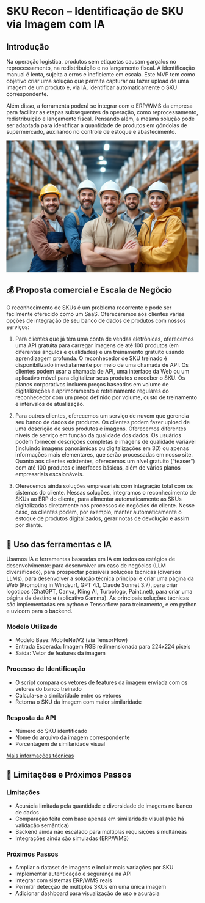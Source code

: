 # SKU Recon – Identificação de SKU via Imagem com IA

## Introdução

Na operação logística, produtos sem etiquetas causam gargalos no reprocessamento, na redistribuição e no lançamento fiscal. A identificação manual é lenta, sujeita a erros e ineficiente em escala. Este MVP tem como objetivo criar uma solução que permita capturar ou fazer upload de uma imagem de um produto e, via IA, identificar automaticamente o SKU correspondente.

Além disso, a ferramenta poderá se integrar com o ERP/WMS da empresa para facilitar as etapas subsequentes da operação, como reprocessamento, redistribuição e lançamento fiscal. Pensando além, a mesma solução pode ser adaptada para identificar a quantidade de produtos em gôndolas de supermercado, auxiliando no controle de estoque e abastecimento.

![Resultado](happy.png "Optional title")

## 💰 Proposta comercial e Escala de Negôcio

O reconhecimento de SKUs é um problema recorrente e pode ser facilmente oferecido como um SaaS. Ofereceremos aos clientes várias opções de integração de seu banco de dados de produtos com nossos serviços:

1) Para clientes que já têm uma conta de vendas eletrônicas, oferecemos uma API gratuita para carregar imagens de até 100 produtos (em diferentes ângulos e qualidades) e um treinamento gratuito usando aprendizagem profunda. O reconhecedor de SKU treinado é disponibilizado imediatamente por meio de uma chamada de API. Os clientes podem usar a chamada de API, uma interface da Web ou um aplicativo móvel para digitalizar seus produtos e receber o SKU. Os planos corporativos incluem preços baseados em volume de digitalizações e aprimoramento e retreinamento regulares do reconhecedor com um preço definido por volume, custo de treinamento e intervalos de atualização.

2) Para outros clientes, oferecemos um serviço de nuvem que gerencia seu banco de dados de produtos. Os clientes podem fazer upload de uma descrição de seus produtos e imagens. Oferecemos diferentes níveis de serviço em função da qualidade dos dados. Os usuários podem fornecer descrições completas e imagens de qualidade variável (incluindo imagens panorâmicas ou digitalizações em 3D) ou apenas informações mais elementares, que serão processadas em nosso site.  Quanto aos clientes existentes, oferecemos um nível gratuito (“teaser”) com até 100 produtos e interfaces básicas, além de vários planos empresariais escalonáveis.

3) Oferecemos ainda soluções empresariais com integração total com os sistemas do cliente. Nessas soluções, integramos o reconhecimento de SKUs ao ERP do cliente, para alimentar automaticamente as SKUs digitalizadas diretamente nos processos de negócios do cliente. Nesse caso, os clientes podem, por exemplo, manter automaticamente o estoque de produtos digitalizados, gerar notas de devolução e assim por diante.

## 🧠 Uso das ferramentas e IA

Usamos IA e ferramentas baseadas em IA em todos os estágios de desenvolvimento: para desenvolver um caso de negócios (LLM diversificado), para prospectar possíveis soluções técnicas (diversos LLMs), para desenvolver a solução técnica principal e criar uma página da Web (Prompting in Windsurf, GPT 4.1, Claude Sonnet 3.7), para criar logotipos (ChatGPT, Canva, Kling AI, Turbologo, Paint.net), para criar uma página de destino e (aplicativo Gamma). As principais soluções técnicas são implementadas em python e Tensorflow para treinamento, e em python e uvicorn para o backend.

### Modelo Utilizado

- Modelo Base: MobileNetV2 (via TensorFlow)
- Entrada Esperada: Imagem RGB redimensionada para 224x224 pixels
- Saída: Vetor de features da imagem

### Processo de Identificação

- O script compara os vetores de features da imagem enviada com os vetores do banco treinado
- Calcula-se a similaridade entre os vetores
- Retorna o SKU da imagem com maior similaridade

### Resposta da API

- Número do SKU identificado
- Nome do arquivo da imagem correspondente
- Porcentagem de similaridade visual

[Mais informações técnicas](tech)

## 🚧 Limitações e Próximos Passos

### Limitações

- Acurácia limitada pela quantidade e diversidade de imagens no banco de dados
- Comparação feita com base apenas em similaridade visual (não há validação semântica)
- Backend ainda não escalado para múltiplas requisições simultâneas
- Integrações ainda são simuladas (ERP/WMS)

### Próximos Passos

- Ampliar o dataset de imagens e incluir mais variações por SKU
- Implementar autenticação e segurança na API
- Integrar com sistemas ERP/WMS reais
- Permitir detecção de múltiplos SKUs em uma única imagem
- Adicionar dashboard para visualização de uso e acurácia

